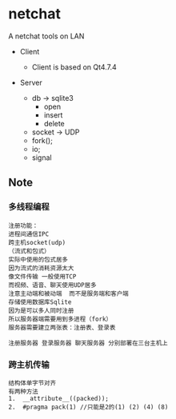 # netchat
A netchat tools on LAN

- Client
    - Client is based on Qt4.7.4

- Server
    - db -> sqlite3
        - open
        - insert
        - delete
    - socket -> UDP
    - fork();
    - io;
    - signal
    
## Note
### 多线程编程
    注册功能：
    进程间通信IPC
    跨主机socket(udp)
    （流式和包式）
    实际中使用的包式居多 
    因为流式的消耗资源太大
    像文件传输 一般使用TCP
    而视频、语音、聊天使用UDP居多
    注意主动端和被动端  而不是服务端和客户端
    存储使用数据库Sqlite
    因为是可以多人同时注册
    所以服务器端需要用到多进程（fork）
    服务器需要建立两张表：注册表、登录表

    注册服务器 登录服务器 聊天服务器 分别部署在三台主机上
    
### 跨主机传输
    结构体单字节对齐
    有两种方法
    1.  __attribute__((packed));
    2.  #pragma pack(1) //只能是2的(1) (2) (4) (8)

